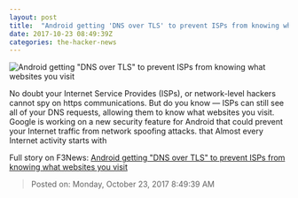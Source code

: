 ```yaml
---
layout: post
title:  "Android getting 'DNS over TLS' to prevent ISPs from knowing what websites you visit"
date: 2017-10-23 08:49:39Z
categories: the-hacker-news
---
```


![Android getting "DNS over TLS" to prevent ISPs from knowing what websites you visit](https://2.bp.blogspot.com/-pEtefHwK6xc/We2lZVCH6wI/AAAAAAAAufs/a8pk3KSPFhYpmemfbvEaAfaes6ur0bqbACLcBGAs/s1600/android-dns-over-tls.png)

No doubt your Internet Service Provides (ISPs), or network-level hackers cannot spy on https communications. But do you know — ISPs can still see all of your DNS requests, allowing them to know what websites you visit. Google is working on a new security feature for Android that could prevent your Internet traffic from network spoofing attacks. that Almost every Internet activity starts with


Full story on F3News: [Android getting "DNS over TLS" to prevent ISPs from knowing what websites you visit](http://www.f3nws.com/n/SacN4G)

> Posted on: Monday, October 23, 2017 8:49:39 AM

